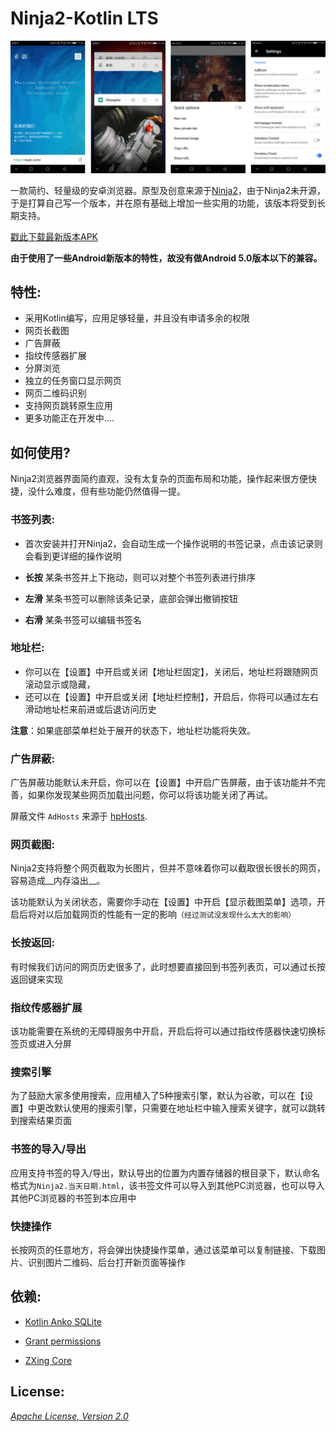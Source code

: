 Ninja2-Kotlin LTS
===

![background.png](/Art/screenshot/background.png "background.png")

一款简约、轻量级的安卓浏览器。原型及创意来源于[Ninja2](https://github.com/mthli/Ninja2 "mthli/Ninja2")，由于Ninja2未开源，于是打算自己写一个版本，并在原有基础上增加一些实用的功能，该版本将受到长期支持。

[戳此下载最新版本APK](https://github.com/zhongzilu/Ninja2-Kotlin/releases/download/v1.0.0/Ninja2-preview.1.0.apk "Ninja2-preview.1.0.apk")

__由于使用了一些Android新版本的特性，故没有做Android 5.0版本以下的兼容。__

## 特性:

 - 采用Kotlin编写，应用足够轻量，并且没有申请多余的权限
 - 网页长截图
 - 广告屏蔽
 - 指纹传感器扩展
 - 分屏浏览
 - 独立的任务窗口显示网页
 - 网页二维码识别
 - 支持网页跳转原生应用
 - 更多功能正在开发中....

## 如何使用?

Ninja2浏览器界面简约直观，没有太复杂的页面布局和功能，操作起来很方便快捷，没什么难度，但有些功能仍然值得一提。

### 书签列表:

 - 首次安装并打开Ninja2，会自动生成一个操作说明的书签记录，点击该记录则会看到更详细的操作说明

 - __长按__ 某条书签并上下拖动，则可以对整个书签列表进行排序

 - __左滑__ 某条书签可以删除该条记录，底部会弹出撤销按钮
 
 - __右滑__ 某条书签可以编辑书签名

### 地址栏:

 - 你可以在【设置】中开启或关闭【地址栏固定】，关闭后，地址栏将跟随网页滚动显示或隐藏，
 - 还可以在【设置】中开启或关闭【地址栏控制】，开启后，你将可以通过左右滑动地址栏来前进或后退访问历史
 
__注意__：如果底部菜单栏处于展开的状态下，地址栏功能将失效。

### 广告屏蔽:

广告屏蔽功能默认未开启，你可以在【设置】中开启广告屏蔽，由于该功能并不完善，如果你发现某些网页加载出问题，你可以将该功能关闭了再试。

屏蔽文件 `AdHosts` 来源于 [hpHosts](http://hosts-file.net/ad_servers.txt "hpHosts").

### 网页截图:

Ninja2支持将整个网页截取为长图片，但并不意味着你可以截取很长很长的网页，容易造成__内存溢出__。

该功能默认为关闭状态，需要你手动在【设置】中开启【显示截图菜单】选项，开启后将对以后加载网页的性能有一定的影响`（经过测试没发现什么太大的影响）`

### 长按返回:

有时候我们访问的网页历史很多了，此时想要直接回到书签列表页，可以通过长按返回键来实现

### 指纹传感器扩展

该功能需要在系统的无障碍服务中开启，开启后将可以通过指纹传感器快速切换标签页或进入分屏

### 搜索引擎

为了鼓励大家多使用搜索，应用植入了5种搜索引擎，默认为谷歌，可以在【设置】中更改默认使用的搜索引擎，只需要在地址栏中输入搜索关键字，就可以跳转到搜索结果页面

### 书签的导入/导出

应用支持书签的导入/导出，默认导出的位置为内置存储器的根目录下，默认命名格式为`Ninja2.当天日期.html`，该书签文件可以导入到其他PC浏览器，也可以导入其他PC浏览器的书签到本应用中

### 快捷操作

长按网页的任意地方，将会弹出快捷操作菜单，通过该菜单可以复制链接、下载图片、识别图片二维码、后台打开新页面等操作

## 依赖:

 - [Kotlin Anko SQLite](https://github.com/Kotlin/anko "Kotlin Anko SQLite")

 - [Grant permissions](https://github.com/anthonycr/Grant "Grant permissions")

 - [ZXing Core](https://github.com/zxing/zxing "ZXing Core")

## License:

_[Apache License, Version 2.0](https://github.com/zhongzilu/Ninja2-Kotlin/blob/master/LICENSE "Apache License, Version 2.0")_
